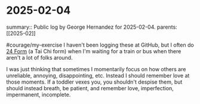 #  2025-02-04

summary:: Public log by George Hernandez for 2025-02-04.
parents: [[2025-02]]

#courage/my-exercise I haven't been logging these at GitHub, but I often do [24 Form](https://en.wikipedia.org/wiki/24-form_tai_chi) (a Tai Chi form) when I'm waiting for a train or bus when there aren't a lot of folks around.

I was just thinking that sometimes I momentarily focus on how others are unreliable, annoying, disappointing, etc. Instead I should remember love at those moments. If a toddler vexes you, you shouldn't despise them, but should instead breath, be patient, and remember love, imperfection, impermanent, incomplete.


